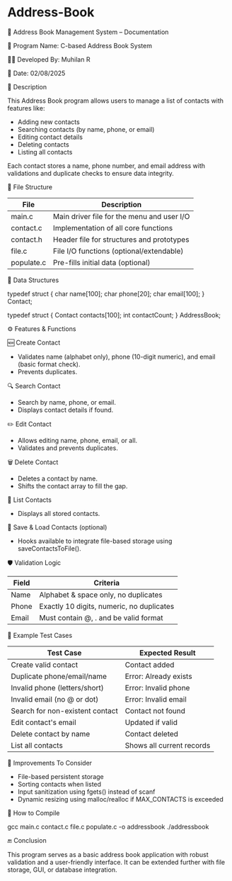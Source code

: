 # Address-Book
📄 Address Book Management System – Documentation

🧾 Program Name:
C-based Address Book System

👨‍💻 Developed By:
Muhilan R

📅 Date:
02/08/2025

📌 Description

This Address Book program allows users to manage a list of contacts with features like:
- Adding new contacts
- Searching contacts (by name, phone, or email)
- Editing contact details
- Deleting contacts
- Listing all contacts

Each contact stores a name, phone number, and email address with validations and duplicate checks to ensure data integrity.

🧱 File Structure

| File          | Description                                |
|---------------|--------------------------------------------|
| main.c        | Main driver file for the menu and user I/O |
| contact.c     | Implementation of all core functions       |
| contact.h     | Header file for structures and prototypes  |
| file.c        | File I/O functions (optional/extendable)   |
| populate.c    | Pre-fills initial data (optional)          |

📂 Data Structures

typedef struct {
    char name[100];
    char phone[20];
    char email[100];
} Contact;

typedef struct {
    Contact contacts[100];
    int contactCount;
} AddressBook;

⚙️ Features & Functions

🆕 Create Contact
- Validates name (alphabet only), phone (10-digit numeric), and email (basic format check).
- Prevents duplicates.

🔍 Search Contact
- Search by name, phone, or email.
- Displays contact details if found.

✏️ Edit Contact
- Allows editing name, phone, email, or all.
- Validates and prevents duplicates.

🗑️ Delete Contact
- Deletes a contact by name.
- Shifts the contact array to fill the gap.

📜 List Contacts
- Displays all stored contacts.

💾 Save & Load Contacts (optional)
- Hooks available to integrate file-based storage using saveContactsToFile().

🛡️ Validation Logic

| Field   | Criteria                                |
|---------|------------------------------------------|
| Name    | Alphabet & space only, no duplicates     |
| Phone   | Exactly 10 digits, numeric, no duplicates|
| Email   | Must contain @, . and be valid format    |

🧪 Example Test Cases

| Test Case                            | Expected Result                    |
|-------------------------------------|------------------------------------|
| Create valid contact                | Contact added                      |
| Duplicate phone/email/name          | Error: Already exists              |
| Invalid phone (letters/short)       | Error: Invalid phone               |
| Invalid email (no @ or dot)         | Error: Invalid email               |
| Search for non-existent contact     | Contact not found                  |
| Edit contact's email                | Updated if valid                   |
| Delete contact by name              | Contact deleted                    |
| List all contacts                   | Shows all current records          |

🧹 Improvements To Consider

- File-based persistent storage
- Sorting contacts when listed
- Input sanitization using fgets() instead of scanf
- Dynamic resizing using malloc/realloc if MAX_CONTACTS is exceeded

📌 How to Compile

gcc main.c contact.c file.c populate.c -o addressbook
./addressbook

🔚 Conclusion

This program serves as a basic address book application with robust validation and a user-friendly interface. It can be extended further with file storage, GUI, or database integration.
